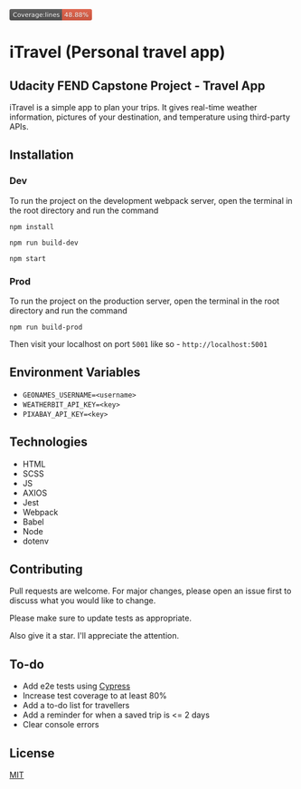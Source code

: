 <svg xmlns="http://www.w3.org/2000/svg" xmlns:xlink="http://www.w3.org/1999/xlink" width="146" height="20" role="img" aria-label="Coverage:lines: 48.88%"><title>Coverage:lines: 48.88%</title><linearGradient id="s" x2="0" y2="100%"><stop offset="0" stop-color="#bbb" stop-opacity=".1"/><stop offset="1" stop-opacity=".1"/></linearGradient><clipPath id="r"><rect width="146" height="20" rx="3" fill="#fff"/></clipPath><g clip-path="url(#r)"><rect width="93" height="20" fill="#555"/><rect x="93" width="53" height="20" fill="#e05d44"/><rect width="146" height="20" fill="url(#s)"/></g><g fill="#fff" text-anchor="middle" font-family="Verdana,Geneva,DejaVu Sans,sans-serif" text-rendering="geometricPrecision" font-size="110"><text aria-hidden="true" x="475" y="150" fill="#010101" fill-opacity=".3" transform="scale(.1)" textLength="830">Coverage:lines</text><text x="475" y="140" transform="scale(.1)" fill="#fff" textLength="830">Coverage:lines</text><text aria-hidden="true" x="1185" y="150" fill="#010101" fill-opacity=".3" transform="scale(.1)" textLength="430">48.88%</text><text x="1185" y="140" transform="scale(.1)" fill="#fff" textLength="430">48.88%</text></g></svg>
# iTravel (Personal travel app)
## Udacity FEND Capstone Project - Travel App

iTravel is a simple app to plan your trips. It gives real-time weather information, pictures of your destination, and temperature using third-party APIs.

## Installation
### Dev

To run the project on the development webpack server, open the terminal in the root directory and run the command

```
npm install
```
```
npm run build-dev
```
```
npm start
```

### Prod
To run the project on the production server, open the terminal in the root directory and run the command


```
npm run build-prod
```
Then visit your localhost on port `5001` like so - `http://localhost:5001`

## Environment Variables
- `GEONAMES_USERNAME=<username>`
- `WEATHERBIT_API_KEY=<key>`
- `PIXABAY_API_KEY=<key>`

## Technologies
- HTML
- SCSS
- JS
- AXIOS
- Jest
- Webpack
- Babel
- Node
- dotenv

## Contributing
Pull requests are welcome. For major changes, please open an issue first to discuss what you would like to change.

Please make sure to update tests as appropriate.

Also give it a star. I'll appreciate the attention.

## To-do
- Add e2e tests using [Cypress](https://www.cypress.io)
- Increase test coverage to at least 80%
- Add a to-do list for travellers
- Add a reminder for when a saved trip is <= 2 days
- Clear console errors

## License
[MIT](https://github.com/bidemiajala/travel-app/blob/7be020d7fa423b7670b7cc8f43daa3932e0e9468/LICENSE)